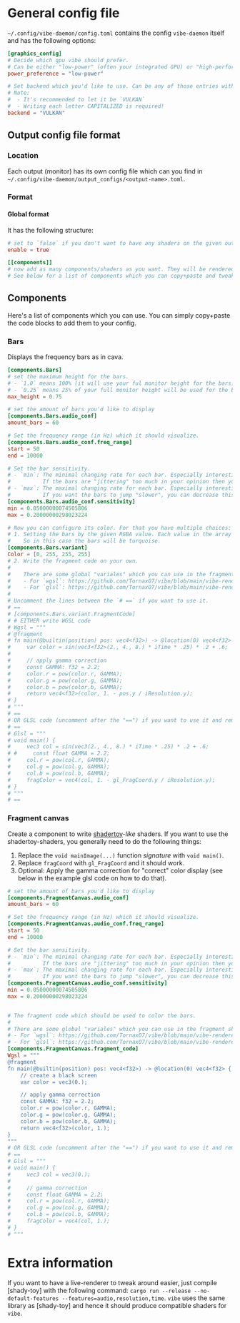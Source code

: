 # General config file

`~/.config/vibe-daemon/config.toml` contains the config `vibe-daemon` itself and has the following options:

```toml
[graphics_config]
# Decide which gpu vibe should prefer.
# Can be either "low-power" (often your integrated GPU) or "high-performance" (your external GPU)
power_preference = "low-power"

# Set backend which you'd like to use. Can be any of those entries with `pub const <NAME>`: https://docs.rs/wgpu/latest/wgpu/struct.Backends.html#implementations
# Note:
#  - It's recommended to let it be `VULKAN`
#  - Writing each letter CAPITALIZED is required!
backend = "VULKAN"
```

## Output config file format

### Location

Each output (monitor) has its own config file which can you find in `~/.config/vibe-daemon/output_configs/<output-name>.toml`.

### Format

#### Global format

It has the following structure:

```toml
# set to `false` if you don't want to have any shaders on the given output
enable = true

[[components]]
# now add as many components/shaders as you want. They will be rendered sequentially.
# See below for a list of components which you can copy+paste and tweak afterwards
```

## Components

Here's a list of components which you can use.
You can simply copy+paste the code blocks to add them to your config.

### Bars

Displays the frequency bars as in cava.

```toml
[components.Bars]
# set the maximum height for the bars.
# - `1.0` means 100% (it will use your ful monitor height for the bars)
# - `0.25` means 25% of your full monitor height will be used for the bars
max_height = 0.75

# set the amount of bars you'd like to display
[components.Bars.audio_conf]
amount_bars = 60

# Set the frequency range (in Hz) which it should visualize.
[components.Bars.audio_conf.freq_range]
start = 50
end = 10000

# Set the bar sensitivity.
# - `min`: The minimal changing rate for each bar. Especially interesting for very small changes.
#          If the bars are "jittering" too much in your opinion then you can decrease this value otherwise increase the value.
# - `max`: The maximal changing rate for each bar. Especially interesting for big changes (jump a high distance down or up).
#          If you want the bars to jump "slower", you can decrease this value, otherwise increase the value.
[components.Bars.audio_conf.sensitivity]
min = 0.05000000074505806
max = 0.20000000298023224

# Now you can configure its color. For that you have multiple choices:
# 1. Setting the bars by the given RGBA value. Each value in the array has to be within the range [0, 255].
#    So in this case the bars will be turquoise.
[components.Bars.variant]
Color = [0, 255, 255, 255]
# 2. Write the fragment code on your own.
#
#    There are some global "variales" which you can use in the fragment shader:
#    - For `wgsl`: https://github.com/TornaxO7/vibe/blob/main/vibe-renderer/src/components/bars/fragment_preamble.wgsl
#    - For `glsl`: https://github.com/TornaxO7/vibe/blob/main/vibe-renderer/src/components/bars/fragment_preamble.glsl
#
# Uncomment the lines between the `# ==` if you want to use it.
# ==
# [components.Bars.variant.FragmentCode]
# # EITHER write WGSL code
# Wgsl = """
# @fragment
# fn main(@builtin(position) pos: vec4<f32>) -> @location(0) vec4<f32> {
#     var color = sin(vec3<f32>(2., 4., 8.) * iTime * .25) * .2 + .6;
#
#     // apply gamma correction
#     const GAMMA: f32 = 2.2;
#     color.r = pow(color.r, GAMMA);
#     color.g = pow(color.g, GAMMA);
#     color.b = pow(color.b, GAMMA);
#     return vec4<f32>(color, 1. - pos.y / iResolution.y);
# }
# """
# ==
# OR GLSL code (uncomment after the "==") if you want to use it and remove the `Wsgl = ` part).
# ==
# Glsl = """
# void main() {
#     vec3 col = sin(vec3(2., 4., 8.) * iTime * .25) * .2 + .6;
# #     const float GAMMA = 2.2;
#     col.r = pow(col.r, GAMMA);
#     col.g = pow(col.g, GAMMA);
#     col.b = pow(col.b, GAMMA);
#     fragColor = vec4(col, 1. - gl_FragCoord.y / iResolution.y);
# }
# """
# ==
```

### Fragment canvas

Create a component to write [shadertoy]-_like_ shaders.
If you want to use the shadertoy-shaders, you generally need to do the following things:

1. Replace the `void mainImage(...)` function _signature_ with `void main()`.
2. Replace `fragCoord` with `gl_FragCoord` and it should work.
3. Optional: Apply the gamma correction for "correct" color display (see below in the example glsl code on how to do that).

```toml
# set the amount of bars you'd like to display
[components.FragmentCanvas.audio_conf]
amount_bars = 60

# Set the frequency range (in Hz) which it should visualize.
[components.FragmentCanvas.audio_conf.freq_range]
start = 50
end = 10000

# Set the bar sensitivity.
# - `min`: The minimal changing rate for each bar. Especially interesting for very small changes.
#          If the bars are "jittering" too much in your opinion then you can decrease this value otherwise increase the value.
# - `max`: The maximal changing rate for each bar. Especially interesting for big changes (jump a high distance down or up).
#          If you want the bars to jump "slower", you can decrease this value, otherwise increase the value.
[components.FragmentCanvas.audio_conf.sensitivity]
min = 0.05000000074505806
max = 0.20000000298023224


# The fragment code which should be used to color the bars.
#
# There are some global "variales" which you can use in the fragment shader:
# - For `wgsl`: https://github.com/TornaxO7/vibe/blob/main/vibe-renderer/src/components/fragment_canvas/fragment_preamble.wgsl
# - For `glsl`: https://github.com/TornaxO7/vibe/blob/main/vibe-renderer/src/components/fragment_canvas/fragment_preamble.glsl
[components.FragmentCanvas.fragment_code]
Wgsl = """
@fragment
fn main(@builtin(position) pos: vec4<f32>) -> @location(0) vec4<f32> {
    // create a black screen
    var color = vec3(0.);

    // apply gamma correction
    const GAMMA: f32 = 2.2;
    color.r = pow(color.r, GAMMA);
    color.g = pow(color.g, GAMMA);
    color.b = pow(color.b, GAMMA);
    return vec4<f32>(color, 1.);
}
"""
# OR GLSL code (uncomment after the "==") if you want to use it and remove the `Wsgl = ` part).
# ==
# Glsl = """
# void main() {
#     vec3 col = vec3(0.);
#
#     // gamma correction
#     const float GAMMA = 2.2;
#     col.r = pow(col.r, GAMMA);
#     col.g = pow(col.g, GAMMA);
#     col.b = pow(col.b, GAMMA);
#     fragColor = vec4(col, 1.);
# }
# """
```

# Extra information

If you want to have a live-renderer to tweak around easier, just compile [shady-toy] with the following command: `cargo run --release --no-default-features --features=audio,resolution,time`.
`vibe` uses the same library as [shady-toy] and hence it should produce compatible shaders for `vibe`.

[shadertoy]: https://www.shadertoy.com/
